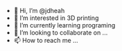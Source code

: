 - 👋 Hi, I’m @jdheah
- 👀 I’m interested in 3D printing
- 🌱 I’m currently learning programing 
- 💞️ I’m looking to collaborate on ...
- 📫 How to reach me ...

<!---
jdheah/jdheah is a ✨ special ✨ repository because its `README.md` (this file) appears on your GitHub profile.
You can click the Preview link to take a look at your changes.
--->
